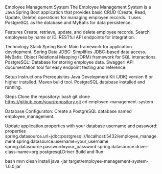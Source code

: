 Employee Management System
The Employee Management System is a Java Spring Boot application that provides basic CRUD (Create, Read, Update, Delete) operations for managing employee records. It uses PostgreSQL as the database and MyBatis for data persistence.

Features
Create, retrieve, update, and delete employee records.
Search employees by name or ID.
RESTful API endpoints for integration.

Technology Stack
Spring Boot: Main framework for application development.
Spring Data JDBC: Simplifies JDBC-based data access.
MyBatis: Object Relational Mapping (ORM) framework for SQL interactions.
PostgreSQL: Database for storing employee data.
Swagger: API documentation tool for easy endpoint testing and reference.

Setup Instructions
Prerequisites
Java Development Kit (JDK) version 8 or higher installed.
Maven build tool.
PostgreSQL database installed and running.

Steps
Clone the repository:
bash
git clone https://github.com/your/repository.git
cd employee-management-system

Database Configuraton:
Create a PostgreSQL database named employee_management.

Update application.properties with your database username and password:
properties
spring.datasource.url=jdbc:postgresql://localhost:5432/employee_management
spring.datasource.username=your_username
spring.datasource.password=your_password
spring.datasource.driver-class-name=org.postgresql.Driver
Build and Run:

bash
mvn clean install
java -jar target/employee-management-system-1.0.0.jar
